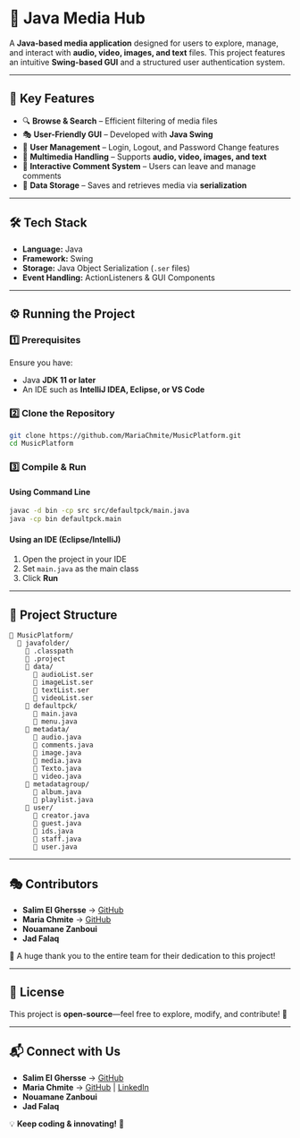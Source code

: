 # 🎵 Java Media Hub

A **Java-based media application** designed for users to explore, manage, and interact with **audio, video, images, and text** files. This project features an intuitive **Swing-based GUI** and a structured user authentication system.

---

## 🚀 Key Features
- 🔍 **Browse & Search** – Efficient filtering of media files
- 🎭 **User-Friendly GUI** – Developed with **Java Swing**
- 🔑 **User Management** – Login, Logout, and Password Change features
- 🎵 **Multimedia Handling** – Supports **audio, video, images, and text**
- 💬 **Interactive Comment System** – Users can leave and manage comments
- 💾 **Data Storage** – Saves and retrieves media via **serialization**

---

## 🛠 Tech Stack
- **Language:** Java
- **Framework:** Swing
- **Storage:** Java Object Serialization (`.ser` files)
- **Event Handling:** ActionListeners & GUI Components

---

## ⚙️ Running the Project

### **1️⃣ Prerequisites**
Ensure you have:
- Java **JDK 11 or later**
- An IDE such as **IntelliJ IDEA, Eclipse, or VS Code**

### **2️⃣ Clone the Repository**
```sh
git clone https://github.com/MariaChmite/MusicPlatform.git  
cd MusicPlatform
```

### **3️⃣ Compile & Run**
#### **Using Command Line**
```sh
javac -d bin -cp src src/defaultpck/main.java  
java -cp bin defaultpck.main
```

#### **Using an IDE (Eclipse/IntelliJ)**
1. Open the project in your IDE
2. Set `main.java` as the main class
3. Click **Run**

---

## 📂 Project Structure
```
📂 MusicPlatform/
  📂 javafolder/
    📜 .classpath
    📜 .project
    📂 data/
      📜 audioList.ser
      📜 imageList.ser
      📜 textList.ser
      📜 videoList.ser
    📂 defaultpck/
      📜 main.java
      📜 menu.java
    📂 metadata/
      📜 audio.java
      📜 comments.java
      📜 image.java
      📜 media.java
      📜 Texto.java
      📜 video.java
    📂 metadatagroup/
      📜 album.java
      📜 playlist.java
    📂 user/
      📜 creator.java
      📜 guest.java
      📜 ids.java
      📜 staff.java
      📜 user.java
```

---

## 🎭 Contributors
- **Salim El Ghersse** → [GitHub](https://github.com/SalimElGhersse)
- **Maria Chmite** → [GitHub](https://github.com/MariaChmite)
- **Nouamane Zanboui**
- **Jad Falaq**

🎉 A huge thank you to the entire team for their dedication to this project!

---

## 🔑 License
This project is **open-source**—feel free to explore, modify, and contribute! 🚀

---

## 📬 Connect with Us
- **Salim El Ghersse** → [GitHub](https://github.com/SalimElGhersse)
- **Maria Chmite** → [GitHub](https://github.com/MariaChmite) | [LinkedIn](https://linkedin.com/in/maria-chmite)
- **Nouamane Zanboui**
- **Jad Falaq**

💡 **Keep coding & innovating!** 🚀

